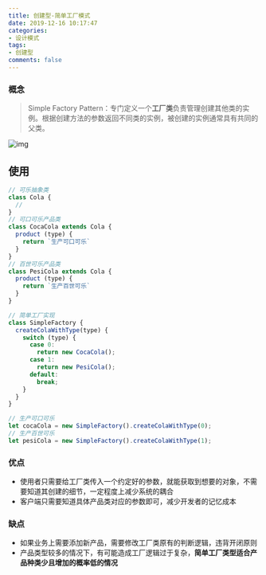 ```yaml
---
title: 创建型-简单工厂模式
date: 2019-12-16 10:17:47
categories:
- 设计模式
tags:
- 创建型
comments: false
---
```


### 概念

> Simple Factory Pattern：专门定义一个**工厂类**负责管理创建其他类的实例。根据创建方法的参数返回不同类的实例，被创建的实例通常具有共同的父类。

![img](https://raw.githubusercontent.com/xietao3/Study-Plan/master/DesignPatterns/src/%E7%AE%80%E5%8D%95%E5%B7%A5%E5%8E%82.png)



## 使用

```js
// 可乐抽象类
class Cola {    
  // 
}
// 可口可乐产品类
class CocaCola extends Cola {
  product (type) {
    return `生产可口可乐` 
  }
}
// 百世可乐产品类
class PesiCola extends Cola {
  product (type) {
    return `生产百世可乐` 
  }
}

// 简单工厂实现
class SimpleFactory {
  createColaWithType(type) {
    switch (type) {
      case 0:
        return new CocaCola();
      case 1:
        return new PesiCola();
      default:
        break;
    }
  }
}

// 生产可口可乐
let cocaCola = new SimpleFactory().createColaWithType(0);
// 生产百世可乐
let pesiCola = new SimpleFactory().createColaWithType(1);
```



### 优点

- 使用者只需要给工厂类传入一个约定好的参数，就能获取到想要的对象，不需要知道其创建的细节，一定程度上减少系统的耦合
- 客户端只需要知道具体产品类对应的参数即可，减少开发者的记忆成本



### 缺点

- 如果业务上需要添加新产品，需要修改工厂类原有的判断逻辑，违背开闭原则
- 产品类型较多的情况下，有可能造成工厂逻辑过于复杂，**简单工厂类型适合产品种类少且增加的概率低的情况**